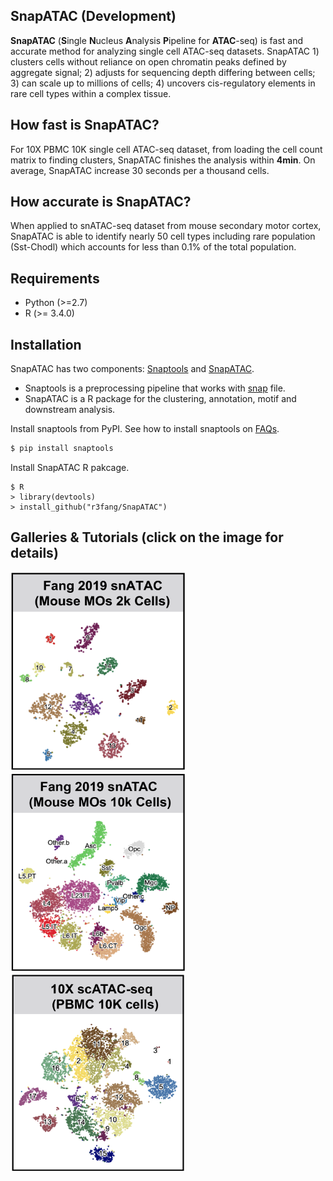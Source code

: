 ## SnapATAC (Development)
**SnapATAC** (**S**ingle **N**ucleus **A**nalysis **P**ipeline for **ATAC**-seq) is fast and accurate method for analyzing single cell ATAC-seq datasets. SnapATAC 1) clusters cells without reliance on open chromatin peaks defined by aggregate signal; 2) adjusts for sequencing depth differing between cells; 3) can scale up to millions of cells; 4) uncovers cis-regulatory elements in rare cell types within a complex tissue. 

## How fast is SnapATAC?  
For 10X PBMC 10K single cell ATAC-seq dataset, from loading the cell count matrix to finding clusters, SnapATAC finishes the analysis within **4min**. On average, SnapATAC increase 30 seconds per a thousand cells. 

## How accurate is SnapATAC?  
When applied to snATAC-seq dataset from mouse secondary motor cortex, SnapATAC is able to identify nearly 50 cell types including rare population (Sst-Chodl) which accounts for less than 0.1% of the total population.

## Requirements  
* Python (>=2.7)
* R (>= 3.4.0)

## Installation

SnapATAC has two components: [Snaptools](https://github.com/r3fang/SnapTools) and [SnapATAC](https://github.com/r3fang/SnapATAC). 

* Snaptools is a preprocessing pipeline that works with [snap](https://github.com/r3fang/SnapATAC/wiki/FAQs) file. 
* SnapATAC is a R package for the clustering, annotation, motif and downstream analysis.    

Install snaptools from PyPI. See how to install snaptools on [FAQs](https://github.com/r3fang/SnapATAC/wiki/FAQs). 

```bash
$ pip install snaptools
```

Install SnapATAC R pakcage. 

```
$ R
> library(devtools)
> install_github("r3fang/SnapATAC")
```

## Galleries & Tutorials (click on the image for details)
[<img src="./images/MOS_2k.png" width="280" height="318" />](./examples/MOS_2k/MOS_2k.md)
[<img src="./images/Fang_2019.png" width="280" height="318" />](./examples/Fang_2019/Fang_2019.md)
[<img src="./images/10X_10k.png" width="280" height="318" />](./examples/10X_10k/10X_10k.md)
